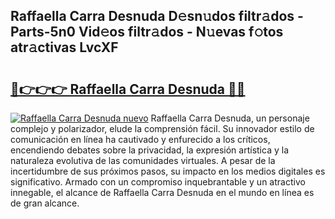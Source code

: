 ## Raffaella Carra Desnuda D𝚎sn𝚞dos filtr𝚊dos - Parts-5n0 Vid𝚎os filtr𝚊dos - N𝚞evas f𝚘tos atr𝚊ctivas LvcXF

# <h2><a href="http://mba8cn.tromn.icu/?c=Raffaella+Carra+Desnuda">🔗👉👉👉 Raffaella Carra Desnuda 🔗🔗</a></h2>

[![Raffaella Carra Desnuda nuevo](https://i.imgur.com/pEAQMta.gif)](http://mba8cn.tromn.icu/?c=Raffaella+Carra+Desnuda)
Raffaella Carra Desnuda, un personaje complejo y polarizador, elude la comprensión fácil. Su innovador estilo de comunicación en línea ha cautivado y enfurecido a los críticos, encendiendo debates sobre la privacidad, la expresión artística y la naturaleza evolutiva de las comunidades virtuales. A pesar de la incertidumbre de sus próximos pasos, su impacto en los medios digitales es significativo. Armado con un compromiso inquebrantable y un atractivo innegable, el alcance de Raffaella Carra Desnuda en el mundo en línea es de gran alcance.
